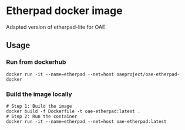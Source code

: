 # Etherpad docker image

Adapted version of etherpad-lite for OAE.

## Usage

### Run from dockerhub

```
docker run -it --name=etherpad --net=host oaeproject/oae-etherpad-docker
```

### Build the image locally

```
# Step 1: Build the image
docker build -f Dockerfile -t oae-etherpad:latest .
# Step 2: Run the container
docker run -it --name=etherpad --net=host oae-etherpad:latest
```
